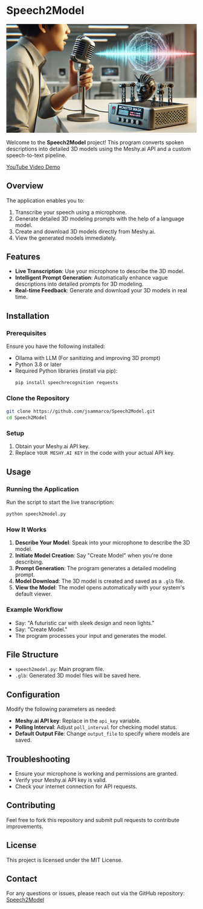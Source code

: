 # Speech2Model

![Speech2Model](https://github.com/jsammarco/Speech2Model/blob/13e88f3e0675b5322017eece348ce243f1dfab02/Speech2Model.jpg)

Welcome to the **Speech2Model** project! This program converts spoken descriptions into detailed 3D models using the Meshy.ai API and a custom speech-to-text pipeline.

[YouTube Video Demo](https://www.youtube.com/watch?v=QsCPulPY6uQ)

## Overview
The application enables you to:
1. Transcribe your speech using a microphone.
2. Generate detailed 3D modeling prompts with the help of a language model.
3. Create and download 3D models directly from Meshy.ai.
4. View the generated models immediately.

## Features
- **Live Transcription**: Use your microphone to describe the 3D model.
- **Intelligent Prompt Generation**: Automatically enhance vague descriptions into detailed prompts for 3D modeling.
- **Real-time Feedback**: Generate and download your 3D models in real time.

## Installation

### Prerequisites
Ensure you have the following installed:
- Ollama with LLM (For sanitizing and improving 3D prompt)
- Python 3.8 or later
- Required Python libraries (install via pip):
  ```bash
  pip install speechrecognition requests
  ```

### Clone the Repository
```bash
git clone https://github.com/jsammarco/Speech2Model.git
cd Speech2Model
```

### Setup
1. Obtain your Meshy.ai API key.
2. Replace `YOUR MESHY.AI KEY` in the code with your actual API key.

## Usage

### Running the Application
Run the script to start the live transcription:
```bash
python speech2model.py
```

### How It Works
1. **Describe Your Model**: Speak into your microphone to describe the 3D model.
2. **Initiate Model Creation**: Say "Create Model" when you're done describing.
3. **Prompt Generation**: The program generates a detailed modeling prompt.
4. **Model Download**: The 3D model is created and saved as a `.glb` file.
5. **View the Model**: The model opens automatically with your system's default viewer.

### Example Workflow
- Say: "A futuristic car with sleek design and neon lights."
- Say: "Create Model."
- The program processes your input and generates the model.

## File Structure
- `speech2model.py`: Main program file.
- `.glb`: Generated 3D model files will be saved here.

## Configuration
Modify the following parameters as needed:
- **Meshy.ai API key**: Replace in the `api_key` variable.
- **Polling Interval**: Adjust `poll_interval` for checking model status.
- **Default Output File**: Change `output_file` to specify where models are saved.

## Troubleshooting
- Ensure your microphone is working and permissions are granted.
- Verify your Meshy.ai API key is valid.
- Check your internet connection for API requests.

## Contributing
Feel free to fork this repository and submit pull requests to contribute improvements.

## License
This project is licensed under the MIT License.

## Contact
For any questions or issues, please reach out via the GitHub repository: [Speech2Model](https://github.com/jsammarco/Speech2Model)
